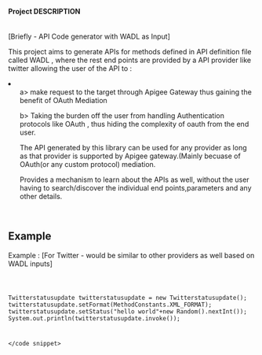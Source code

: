 <b>Project DESCRIPTION</b><br/><br/><br/>
[Briefly - API Code generator with WADL as Input]



This project aims to generate APIs for methods defined in API definition file called WADL , where the rest end points are provided by a API provider like twitter 
allowing the user of the API to :
<li>
<ul>
a> make request to the target through Apigee Gateway thus gaining the benefit of OAuth Mediation
</ul>
<ul>
b> Taking the burden off the user from handling Authentication protocols like OAuth , thus hiding the complexity of oauth
from the end user.
</ul>
<ul>
The API generated by this library can be used for any provider as long as that provider is supported by Apigee gateway.(Mainly becuase of OAuth(or any custom protocol) mediation.
</ul>
<ul>
Provides a mechanism to learn about the APIs as well, without the user having to search/discover the individual end points,parameters and any other details.
</ul>
</li>

<br/>
<h2>Example</h2>
Example : [For Twitter - would be similar to other providers as well based on WADL inputs]
<pre>
<code snippet>

   Twitterstatusupdate twitterstatusupdate = new Twitterstatusupdate();
   twitterstatusupdate.setFormat(MethodConstants.XML_FORMAT);
   twitterstatusupdate.setStatus("hello world"+new Random().nextInt());
   System.out.println(twitterstatusupdate.invoke());	

</code snippet>
</pre>

